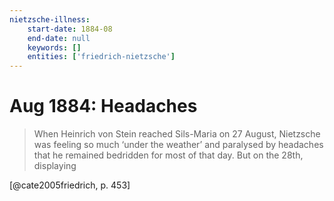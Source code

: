 ```yaml
---
nietzsche-illness:
    start-date: 1884-08
    end-date: null
    keywords: []
    entities: ['friedrich-nietzsche']
---
```


# Aug 1884: Headaches

> When Heinrich von Stein reached Sils-Maria on 27 August, Nietzsche was
> feeling so much ‘under the weather’ and paralysed by headaches that he
> remained bedridden for most of that day. But on the 28th, displaying

[@cate2005friedrich, p. 453]
